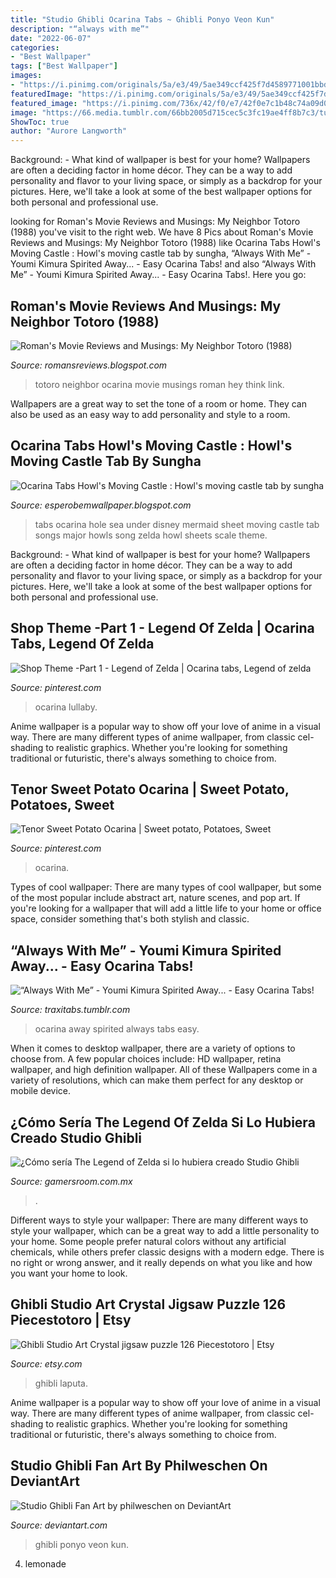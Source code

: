 ```yaml
---
title: "Studio Ghibli Ocarina Tabs ~ Ghibli Ponyo Veon Kun"
description: "“always with me”"
date: "2022-06-07"
categories:
- "Best Wallpaper"
tags: ["Best Wallpaper"]
images:
- "https://i.pinimg.com/originals/5a/e3/49/5ae349ccf425f7d4589771001bbd76ec.jpg"
featuredImage: "https://i.pinimg.com/originals/5a/e3/49/5ae349ccf425f7d4589771001bbd76ec.jpg"
featured_image: "https://i.pinimg.com/736x/42/f0/e7/42f0e7c1b48c74a09d0a2b23fc0f51eb.jpg"
image: "https://66.media.tumblr.com/66bb2005d715cec5c3fc19ae4ff8b7c3/tumblr_nf5sg1pUiN1u3k20fo1_r1_1280.png"
ShowToc: true
author: "Aurore Langworth"
---
```



Background: - What kind of wallpaper is best for your home?
Wallpapers are often a deciding factor in home décor. They can be a way to add personality and flavor to your living space, or simply as a backdrop for your pictures. Here, we'll take a look at some of the best wallpaper options for both personal and professional use.

	

		
looking for Roman&#039;s Movie Reviews and Musings: My Neighbor Totoro (1988) you've visit to the right web. We have 8 Pics about Roman&#039;s Movie Reviews and Musings: My Neighbor Totoro (1988) like Ocarina Tabs Howl&#039;s Moving Castle : Howl&#039;s moving castle tab by sungha, “Always With Me” - Youmi Kimura Spirited Away... - Easy Ocarina Tabs! and also “Always With Me” - Youmi Kimura Spirited Away... - Easy Ocarina Tabs!. Here you go:
		
    
## Roman&#039;s Movie Reviews And Musings: My Neighbor Totoro (1988)

<img loading=lazy src="https://1.bp.blogspot.com/-pb411wCwEdo/V3X4rFIQr-I/AAAAAAAAGCw/lk1-AjOCHcIHEW1-1nyVOZE1EloPlPcjgCLcB/s1600/Totoro%2B19.jpg" onerror="this.onerror=null;this.src='https://tse1.mm.bing.net/th?id=OIP.tjdZfqNtQ3z_MLMwJqA_EAHaEG&amp;pid=15.1';" alt="Roman&#039;s Movie Reviews and Musings: My Neighbor Totoro (1988)">

_Source: romansreviews.blogspot.com_

>totoro neighbor ocarina movie musings roman hey think link. 

	

Wallpapers are a great way to set the tone of a room or home. They can also be used as an easy way to add personality and style to a room.

    
## Ocarina Tabs Howl&#039;s Moving Castle : Howl&#039;s Moving Castle Tab By Sungha

<img loading=lazy src="https://i.pinimg.com/originals/f0/00/8b/f0008bd9efcfdc9c9d4ca1078d42db0f.png" onerror="this.onerror=null;this.src='https://tse2.mm.bing.net/th?id=OIP.SUxSwvBkVClpZnnpXexljgHaGP&amp;pid=15.1';" alt="Ocarina Tabs Howl&#039;s Moving Castle : Howl&#039;s moving castle tab by sungha">

_Source: esperobemwallpaper.blogspot.com_

>tabs ocarina hole sea under disney mermaid sheet moving castle tab songs major howls song zelda howl sheets scale theme. 

	

Background: - What kind of wallpaper is best for your home?
Wallpapers are often a deciding factor in home décor. They can be a way to add personality and flavor to your living space, or simply as a backdrop for your pictures. Here, we'll take a look at some of the best wallpaper options for both personal and professional use.

    
## Shop Theme -Part 1 - Legend Of Zelda | Ocarina Tabs, Legend Of Zelda

<img loading=lazy src="https://i.pinimg.com/736x/42/f0/e7/42f0e7c1b48c74a09d0a2b23fc0f51eb.jpg" onerror="this.onerror=null;this.src='https://tse2.mm.bing.net/th?id=OIP.C60ZT7jh3L0qyIvI6Yp7rgHaHl&amp;pid=15.1';" alt="Shop Theme -Part 1 - Legend of Zelda | Ocarina tabs, Legend of zelda">

_Source: pinterest.com_

>ocarina lullaby. 

	

Anime wallpaper is a popular way to show off your love of anime in a visual way. There are many different types of anime wallpaper, from classic cel-shading to realistic graphics. Whether you're looking for something traditional or futuristic, there's always something to choice from.

    
## Tenor Sweet Potato Ocarina | Sweet Potato, Potatoes, Sweet

<img loading=lazy src="https://i.pinimg.com/originals/5a/e3/49/5ae349ccf425f7d4589771001bbd76ec.jpg" onerror="this.onerror=null;this.src='https://tse2.mm.bing.net/th?id=OIP.7NX9dmHy_1zKGYaeyA4ojwHaJ4&amp;pid=15.1';" alt="Tenor Sweet Potato Ocarina | Sweet potato, Potatoes, Sweet">

_Source: pinterest.com_

>ocarina. 

	

Types of cool wallpaper:
There are many types of cool wallpaper, but some of the most popular include abstract art, nature scenes, and pop art. If you're looking for a wallpaper that will add a little life to your home or office space, consider something that's both stylish and classic.

    
## “Always With Me” - Youmi Kimura Spirited Away... - Easy Ocarina Tabs!

<img loading=lazy src="https://66.media.tumblr.com/66bb2005d715cec5c3fc19ae4ff8b7c3/tumblr_nf5sg1pUiN1u3k20fo1_r1_1280.png" onerror="this.onerror=null;this.src='https://tse1.mm.bing.net/th?id=OIP.PiPKVZFvvaYYqMhAw_FYXwHaHs&amp;pid=15.1';" alt="“Always With Me” - Youmi Kimura Spirited Away... - Easy Ocarina Tabs!">

_Source: traxitabs.tumblr.com_

>ocarina away spirited always tabs easy. 

	

When it comes to desktop wallpaper, there are a variety of options to choose from. A few popular choices include: HD wallpaper, retina wallpaper, and high definition wallpaper. All of these Wallpapers come in a variety of resolutions, which can make them perfect for any desktop or mobile device. 

    
## ¿Cómo Sería The Legend Of Zelda Si Lo Hubiera Creado Studio Ghibli

<img loading=lazy src="https://i0.wp.com/gamersroom.com.mx/wp-content/uploads/2016/09/the-legend-of-zelda-studio-ghibli3.png?fit=702%2C992&amp;ssl=1" onerror="this.onerror=null;this.src='https://tse2.mm.bing.net/th?id=OIP.pWiI4h1aAAFVdeOhfJt_CQHaKd&amp;pid=15.1';" alt="¿Cómo sería The Legend of Zelda si lo hubiera creado Studio Ghibli">

_Source: gamersroom.com.mx_

>. 

	

Different ways to style your wallpaper:
There are many different ways to style your wallpaper, which can be a great way to add a little personality to your home. Some people prefer natural colors without any artificial chemicals, while others prefer classic designs with a modern edge. There is no right or wrong answer, and it really depends on what you like and how you want your home to look.

    
## Ghibli Studio Art Crystal Jigsaw Puzzle 126 Piecestotoro | Etsy

<img loading=lazy src="https://i.etsystatic.com/17323926/r/il/40ff17/1539230099/il_794xN.1539230099_9bel.jpg" onerror="this.onerror=null;this.src='https://tse4.mm.bing.net/th?id=OIP.qCLdxRbIXbA2f4g9d0NRmAHaFj&amp;pid=15.1';" alt="Ghibli Studio Art Crystal jigsaw puzzle 126 Piecestotoro | Etsy">

_Source: etsy.com_

>ghibli laputa. 

	

Anime wallpaper is a popular way to show off your love of anime in a visual way. There are many different types of anime wallpaper, from classic cel-shading to realistic graphics. Whether you're looking for something traditional or futuristic, there's always something to choice from.

    
## Studio Ghibli Fan Art By Philweschen On DeviantArt

<img loading=lazy src="https://img00.deviantart.net/857e/i/2015/119/6/f/studio_ghibli_fan_art_by_philweschen-d8rhl8z.jpg" onerror="this.onerror=null;this.src='https://tse1.mm.bing.net/th?id=OIP.mRMSleYSKNQxPgfIRu4dpgHaFf&amp;pid=15.1';" alt="Studio Ghibli Fan Art by philweschen on DeviantArt">

_Source: deviantart.com_

>ghibli ponyo veon kun. 

	

4. lemonade 

